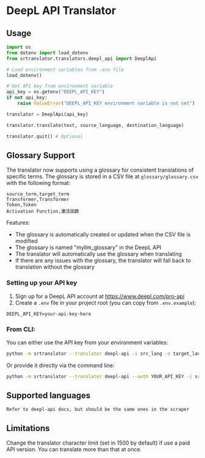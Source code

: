 # DeepL API Translator

## Usage

```python
import os
from dotenv import load_dotenv
from srtranslator.translators.deepl_api import DeeplApi

# Load environment variables from .env file
load_dotenv()

# Get API key from environment variable
api_key = os.getenv("DEEPL_API_KEY")
if not api_key:
    raise ValueError("DEEPL_API_KEY environment variable is not set")

translator = DeeplApi(api_key)

translator.translate(text, source_language, destination_language)

translator.quit() # Optional
```

## Glossary Support

The translator now supports using a glossary for consistent translations of specific terms. The glossary is stored in a CSV file at `glossary/glossary.csv` with the following format:

```
source_term,target_term
Transformer,Transformer
Token,Token
Activation Function,激活函数
```

Features:
- The glossary is automatically created or updated when the CSV file is modified
- The glossary is named "myllm_glossary" in the DeepL API
- The translator will automatically use the glossary when translating
- If there are any issues with the glossary, the translator will fall back to translation without the glossary

### Setting up your API key

1. Sign up for a DeepL API account at https://www.deepl.com/pro-api
2. Create a `.env` file in your project root (you can copy from `.env.example`):
```
DEEPL_API_KEY=your-api-key-here
```

### From CLI:

You can either use the API key from your environment variables:

```bash
python -m srtranslator --translator deepl-api -i src_lang -o target_lang /path/to/srt
```

Or provide it directly via the command line:

```bash
python -m srtranslator --translator deepl-api --auth YOUR_API_KEY -i src_lang -o target_lang /path/to/srt
```

## Supported languages

`Refer to deepl-api docs, but should be the same ones in the scraper`

## Limitations

Change the translator character limit (set in 1500 by default) if use a paid API version. You can translate more than that at once.
